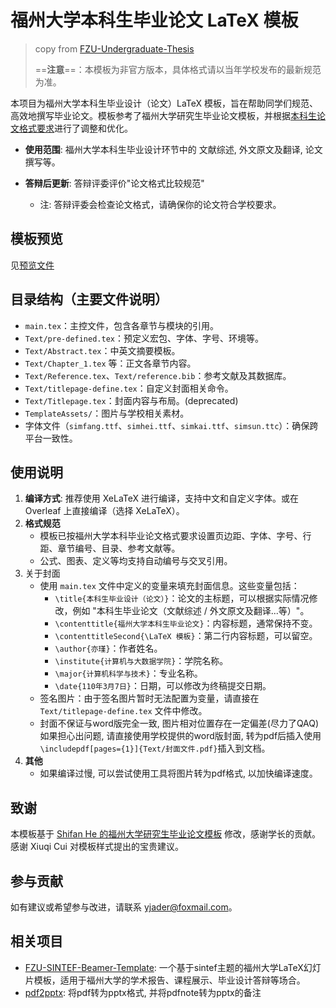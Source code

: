 # 福州大学本科生毕业论文 LaTeX 模板
>
> copy from [FZU-Undergraduate-Thesis](https://github.com/yJader/FZU-Undergraduate-Thesis)
>
> ==**注意**==：本模板为非官方版本，具体格式请以当年学校发布的最新规范为准。

本项目为福州大学本科生毕业设计（论文）LaTeX 模板，旨在帮助同学们规范、高效地撰写毕业论文。模板参考了福州大学研究生毕业论文模板，并根据[本科生论文格式要求](./20.福州大学本科生毕业设计（论文）撰写规范.pdf)进行了调整和优化。

- **使用范围**: 福州大学本科生毕业设计环节中的 文献综述, 外文原文及翻译, 论文撰写等。

- **答辩后更新**: 答辩评委评价"论文格式比较规范"

  - 注: 答辩评委会检查论文格式，请确保你的论文符合学校要求。

## 模板预览

见[预览文件](./FZU-Undergraduate-Thesis-Preview.pdf)

## 目录结构（主要文件说明）

- `main.tex`：主控文件，包含各章节与模块的引用。
- `Text/pre-defined.tex`：预定义宏包、字体、字号、环境等。
- `Text/Abstract.tex`：中英文摘要模板。
- `Text/Chapter_1.tex` 等：正文各章节内容。
- `Text/Reference.tex`、`Text/reference.bib`：参考文献及其数据库。
- `Text/titlepage-define.tex`：自定义封面相关命令。
- `Text/Titlepage.tex`：封面内容与布局。(deprecated)
- `TemplateAssets/`：图片与学校相关素材。
- 字体文件（`simfang.ttf`、`simhei.ttf`、`simkai.ttf`、`simsun.ttc`）：确保跨平台一致性。

## 使用说明

1. **编译方式**: 推荐使用 XeLaTeX 进行编译，支持中文和自定义字体。或在 Overleaf 上直接编译（选择 XeLaTeX）。
2. **格式规范**
   - 模板已按福州大学本科毕业论文格式要求设置页边距、字体、字号、行距、章节编号、目录、参考文献等。
   - 公式、图表、定义等均支持自动编号与交叉引用。
3. 关于封面
   - 使用 `main.tex` 文件中定义的变量来填充封面信息。这些变量包括：
     - `\title{本科生毕业设计（论文）}`：论文的主标题，可以根据实际情况修改，例如 "本科生毕业论文（文献综述 / 外文原文及翻译...等）"。
     - `\contenttitle{福州大学本科生毕业论文}`：内容标题，通常保持不变。
     - `\contenttitleSecond{\LaTeX 模板}`：第二行内容标题，可以留空。
     - `\author{亦瑾}`：作者姓名。
     - `\institute{计算机与大数据学院}`：学院名称。
     - `\major{计算机科学与技术}`：专业名称。
     - `\date{110年3月7日}`：日期，可以修改为终稿提交日期。
   - 签名图片：由于签名图片暂时无法配置为变量，请直接在 `Text/titlepage-define.tex` 文件中修改。
   - 封面不保证与word版完全一致, 图片相对位置存在一定偏差(尽力了QAQ)
     如果担心出问题, 请直接使用学校提供的word版封面, 转为pdf后插入使用`\includepdf[pages={1}]{Text/封面文件.pdf}`插入到文档。
4. **其他**
   - 如果编译过慢, 可以尝试使用工具将图片转为pdf格式, 以加快编译速度。

## 致谢

本模板基于 [Shifan He 的福州大学研究生毕业论文模板](https://www.overleaf.com/latex/templates/fu-zhou-da-xue-yan-jiu-sheng-bi-ye-lun-wen-mo-ban/pdccsztcptxy) 修改，感谢学长的贡献。  
感谢 Xiuqi Cui 对模板样式提出的宝贵建议。

## 参与贡献

如有建议或希望参与改进，请联系 <yjader@foxmail.com>。

## 相关项目

- [FZU-SINTEF-Beamer-Template](https://github.com/yJader/FZU-SINTEF-Beamer-Template): 一个基于sintef主题的福州大学LaTeX幻灯片模板，适用于福州大学的学术报告、课程展示、毕业设计答辩等场合。
- [pdf2pptx](https://github.com/yJader/pdf2pptx): 将pdf转为pptx格式, 并将pdfnote转为pptx的备注
